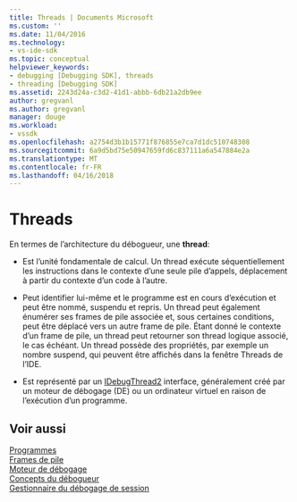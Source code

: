 ```yaml
---
title: Threads | Documents Microsoft
ms.custom: ''
ms.date: 11/04/2016
ms.technology:
- vs-ide-sdk
ms.topic: conceptual
helpviewer_keywords:
- debugging [Debugging SDK], threads
- threading [Debugging SDK]
ms.assetid: 2243d24a-c3d2-41d1-abbb-6db21a2db9ee
author: gregvanl
ms.author: gregvanl
manager: douge
ms.workload:
- vssdk
ms.openlocfilehash: a2754d3b1b15771f876855e7ca7d1dc510748308
ms.sourcegitcommit: 6a9d5bd75e50947659fd6c837111a6a547884e2a
ms.translationtype: MT
ms.contentlocale: fr-FR
ms.lasthandoff: 04/16/2018
---
```

# <a name="threads"></a>Threads
En termes de l’architecture du débogueur, une **thread**:  
  
-   Est l’unité fondamentale de calcul. Un thread exécute séquentiellement les instructions dans le contexte d’une seule pile d’appels, déplacement à partir du contexte d’un code à l’autre.  
  
-   Peut identifier lui-même et le programme est en cours d’exécution et peut être nommé, suspendu et repris. Un thread peut également énumérer ses frames de pile associée et, sous certaines conditions, peut être déplacé vers un autre frame de pile. Étant donné le contexte d’un frame de pile, un thread peut retourner son thread logique associé, le cas échéant. Un thread possède des propriétés, par exemple un nombre suspend, qui peuvent être affichés dans la fenêtre Threads de l’IDE.  
  
-   Est représenté par un [IDebugThread2](../../extensibility/debugger/reference/idebugthread2.md) interface, généralement créé par un moteur de débogage (DE) ou un ordinateur virtuel en raison de l’exécution d’un programme.  
  
## <a name="see-also"></a>Voir aussi  
 [Programmes](../../extensibility/debugger/programs.md)   
 [Frames de pile](../../extensibility/debugger/stack-frames.md)   
 [Moteur de débogage](../../extensibility/debugger/debug-engine.md)   
 [Concepts du débogueur](../../extensibility/debugger/debugger-concepts.md)   
 [Gestionnaire du débogage de session](../../extensibility/debugger/session-debug-manager.md)